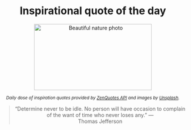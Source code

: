 
<div align="center">

# Inspirational quote of the day

<img src="./data/photo.jpeg" alt="Beautiful nature photo" width="320" height="180">

<sub><i>Daily dose of inspiration quotes provided by [ZenQuotes API](https://zenquotes.io/) and images by [Unsplash](https://unsplash.com/).</i></sub>


<blockquote>&ldquo;Determine never to be idle. No person will have occasion to complain of the want of time who never loses any.&rdquo; &mdash; <footer>Thomas Jefferson</footer></blockquote>

</div>
